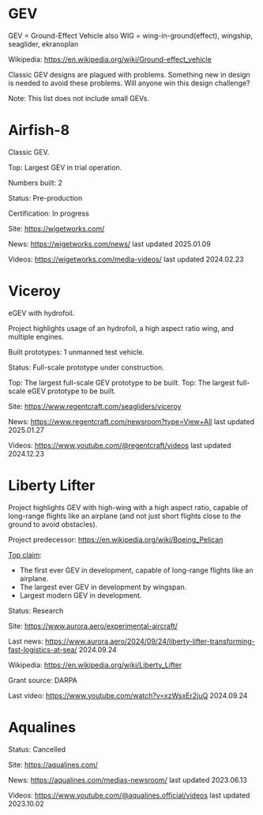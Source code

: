 GEV
===

GEV = Ground-Effect Vehicle
also WIG = wing-in-ground(effect), wingship, seaglider, ekranoplan

Wikipedia: https://en.wikipedia.org/wiki/Ground-effect_vehicle

Classic GEV designs are plagued with problems. Something new in design is needed to avoid these problems.
Will anyone win this design challenge?

Note: This list does not include small GEVs.



# Airfish-8

Classic GEV.

Top: Largest GEV in trial operation.

Numbers built: 2

Status: Pre-production

Certification: In progress

Site: https://wigetworks.com/

News: https://wigetworks.com/news/ last updated 2025.01.09

Videos: https://wigetworks.com/media-videos/ last updated 2024.02.23 



# Viceroy

eGEV with hydrofoil.

Project highlights usage of an hydrofoil, a high aspect ratio wing, and multiple engines.

Built prototypes: 1 unmanned test vehicle.

Status: Full-scale prototype under construction.

Top: The largest full-scale GEV prototype to be built.
Top: The largest full-scale eGEV prototype to be built.

Site: https://www.regentcraft.com/seagliders/viceroy

News: https://www.regentcraft.com/newsroom?type=View+All last updated 2025.01.27

Videos: https://www.youtube.com/@regentcraft/videos last updated 2024.12.23



# Liberty Lifter

Project highlights GEV with high-wing with a high aspect ratio, capable of long-range flights like an airplane (and not just short flights close to the ground to avoid obstacles).

Project predecessor: https://en.wikipedia.org/wiki/Boeing_Pelican

[Top claim](readme.md#top-claim):
- The first ever GEV in development, capable of long-range flights like an airplane.
- The largest ever GEV in development by wingspan.
- Largest modern GEV in development.

Status: Research

Site: https://www.aurora.aero/experimental-aircraft/

Last news: https://www.aurora.aero/2024/09/24/liberty-lifter-transforming-fast-logistics-at-sea/ 2024.09.24

Wikipedia: https://en.wikipedia.org/wiki/Liberty_Lifter

Grant source: DARPA

Last video: https://www.youtube.com/watch?v=xzWsxEr2juQ 2024.09.24



# Aqualines

Status: Cancelled

Site: https://aqualines.com/

News: https://aqualines.com/medias-newsroom/ last updated 2023.06.13

Videos: https://www.youtube.com/@aqualines.official/videos last updated 2023.10.02


